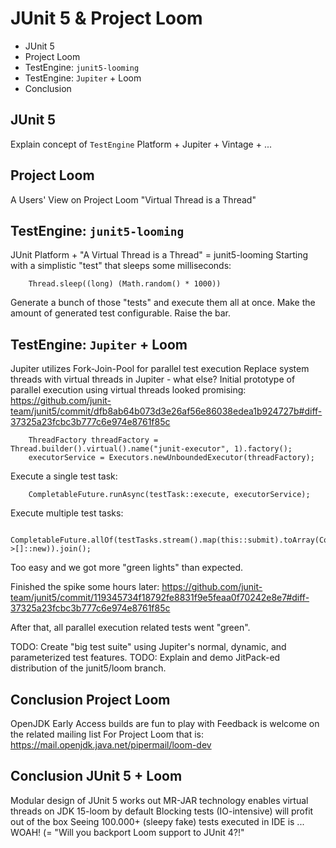 # JUnit 5 & Project Loom

- JUnit 5
- Project Loom
- TestEngine: `junit5-looming`
- TestEngine: `Jupiter` + Loom
- Conclusion

## JUnit 5

Explain concept of `TestEngine`
Platform + Jupiter + Vintage + ...

## Project Loom

A Users' View on Project Loom
"Virtual Thread is a Thread"

## TestEngine: `junit5-looming`

JUnit Platform + "A Virtual Thread is a Thread" = junit5-looming
Starting with a simplistic "test" that sleeps some milliseconds:

		Thread.sleep((long) (Math.random() * 1000))

Generate a bunch of those "tests" and execute them all at once.
Make the amount of generated test configurable.
Raise the bar.

## TestEngine: `Jupiter` + Loom

Jupiter utilizes Fork-Join-Pool for parallel test execution
Replace system threads with virtual threads in Jupiter - what else?
Initial prototype of parallel execution using virtual threads looked promising:
https://github.com/junit-team/junit5/commit/dfb8ab64b073d3e26af56e86038edea1b924727b#diff-37325a23fcbc3b777c6e974e8761f85c

		ThreadFactory threadFactory = Thread.builder().virtual().name("junit-executor", 1).factory();
		executorService = Executors.newUnboundedExecutor(threadFactory);

Execute a single test task:

		CompletableFuture.runAsync(testTask::execute, executorService);

Execute multiple test tasks:

		CompletableFuture.allOf(testTasks.stream().map(this::submit).toArray(CompletableFuture<?>[]::new)).join();

Too easy and we got more "green lights" than expected.

Finished the spike some hours later:
https://github.com/junit-team/junit5/commit/119345734f18792fe8831f9e5feaa0f70242e8e7#diff-37325a23fcbc3b777c6e974e8761f85c

After that, all parallel execution related tests went "green".

TODO: Create "big test suite" using Jupiter's normal, dynamic, and parameterized test features.
TODO: Explain and demo JitPack-ed distribution of the junit5/loom branch.

## Conclusion Project Loom

OpenJDK Early Access builds are fun to play with
Feedback is welcome on the related mailing list
For Project Loom that is: https://mail.openjdk.java.net/pipermail/loom-dev

## Conclusion JUnit 5 + Loom

Modular design of JUnit 5 works out
MR-JAR technology enables virtual threads on JDK 15-loom by default
Blocking tests (IO-intensive) will profit out of the box
Seeing 100.000+ (sleepy fake) tests executed in IDE is ... WOAH! (=
"Will you backport Loom support to JUnit 4?!"
